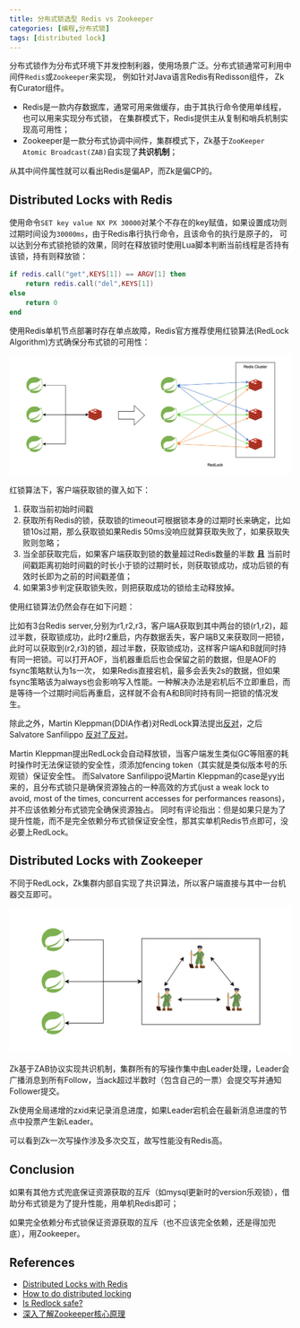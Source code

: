 ```yaml
---
title: 分布式锁选型 Redis vs Zookeeper
categories: [编程,分布式锁]
tags: [distributed lock]
---
```


分布式锁作为分布式环境下并发控制利器，使用场景广泛。分布式锁通常可利用中间件`Redis`或`Zookeeper`来实现， 例如针对Java语言Redis有Redisson组件， Zk有Curator组件。

- Redis是一款内存数据库，通常可用来做缓存，由于其执行命令使用单线程，也可以用来实现分布式锁， 在集群模式下，Redis提供主从复制和哨兵机制实现高可用性；
- Zookeeper是一款分布式协调中间件，集群模式下，Zk基于`ZooKeeper Atomic Broadcast(ZAB)`自实现了**共识机制**；

从其中间件属性就可以看出Redis是偏AP，而Zk是偏CP的。

## Distributed Locks with Redis

使用命令`SET key value NX PX 30000`对某个不存在的key赋值，如果设置成功则过期时间设为`30000ms`，由于Redis串行执行命令，且该命令的执行是原子的，
可以达到分布式锁抢锁的效果，同时在释放锁时使用Lua脚本判断当前线程是否持有该锁，持有则释放锁：
```lua
if redis.call("get",KEYS[1]) == ARGV[1] then
    return redis.call("del",KEYS[1])
else
    return 0
end
```

使用Redis单机节点部署时存在单点故障，Redis官方推荐使用红锁算法(RedLock Algorithm)方式确保分布式锁的可用性：

![](/assets/2024/08/10/redis_lock.png)

红锁算法下，客户端获取锁的骤入如下：

1. 获取当前初始时间戳
2. 获取所有Redis的锁，获取锁的timeout可根据锁本身的过期时长来确定，比如锁10s过期，那么获取锁如果Redis 50ms没响应就算获取失败了，如果获取失败则忽略；
3. 当全部获取完后，如果客户端获取到锁的数量超过Redis数量的半数 **且** 当前时间戳距离初始时间戳的时长小于锁的过期时长，则获取锁成功，成功后锁的有效时长即为之前的时间戳差值；
4. 如果第3步判定获取锁失败，则把获取成功的锁给主动释放掉。

使用红锁算法仍然会存在如下问题：

比如有3台Redis server,分别为r1,r2,r3，客户端A获取到其中两台的锁(r1,r2)，超过半数，获取锁成功，此时r2重启，内存数据丢失，客户端B又来获取同一把锁，
此时可以获取到(r2,r3)的锁，超过半数，获取锁成功，这样客户端A和B就同时持有同一把锁。可以打开AOF，当机器重启后也会保留之前的数据，但是AOF的fsync策略默认为1s一次，
如果Redis直接宕机，最多会丢失2s的数据，但如果fsync策略该为always也会影响写入性能。一种解决办法是宕机后不立即重启，而是等待一个过期时间后再重启，这样就不会有A和B同时持有同一把锁的情况发生。


除此之外，Martin Kleppman(DDIA作者)对RedLock算法提出[反对](https://martin.kleppmann.com/2016/02/08/how-to-do-distributed-locking.html)，之后 Salvatore Sanfilippo [反对了反对](http://antirez.com/latest/101)。

Martin Kleppman提出RedLock会自动释放锁，当客户端发生类似GC等阻塞的耗时操作时无法保证锁的安全性，须添加fencing token（其实就是类似版本号的乐观锁）保证安全性。
而Salvatore Sanfilippo说Martin Kleppman的case是yy出来的，且分布式锁只是确保资源独占的一种高效的方式(just a weak lock to avoid, most of the times, concurrent accesses for performances reasons)，并不应该依赖分布式锁完全确保资源独占。
同时有评论指出：但是如果只是为了提升性能，而不是完全依赖分布式锁保证安全性，那其实单机Redis节点即可，没必要上RedLock。

## Distributed Locks with Zookeeper 
不同于RedLock，Zk集群内部自实现了共识算法，所以客户端直接与其中一台机器交互即可。

![](/assets/2024/08/10/zk_lock.png)

Zk基于ZAB协议实现共识机制，集群所有的写操作集中由Leader处理，Leader会广播消息到所有Follow，当ack超过半数时（包含自己的一票）会提交写并通知Follower提交。

Zk使用全局递增的zxid来记录消息进度，如果Leader宕机会在最新消息进度的节点中投票产生新Leader。

可以看到Zk一次写操作涉及多次交互，故写性能没有Redis高。

## Conclusion

如果有其他方式兜底保证资源获取的互斥（如mysql更新时的version乐观锁），借助分布式锁是为了提升性能，用单机Redis即可；

如果完全依赖分布式锁保证资源获取的互斥（也不应该完全依赖，还是得加兜底），用Zookeeper。

## References

- [Distributed Locks with Redis](https://redis.io/docs/latest/develop/use/patterns/distributed-locks/)
- [How to do distributed locking](https://martin.kleppmann.com/2016/02/08/how-to-do-distributed-locking.html)
- [Is Redlock safe?](http://antirez.com/news/101)
- [深入了解Zookeeper核心原理](https://segmentfault.com/a/1190000040297172)



